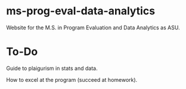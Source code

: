 # ms-prog-eval-data-analytics

Website for the M.S. in Program Evaluation and Data Analytics as ASU.


# To-Do 

Guide to plaigurism in stats and data.

How to excel at the program (succeed at homework). 
